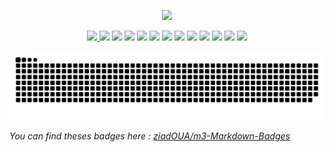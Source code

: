 <p align="center">
    
<!--   <img src="https://pictshare.net/h4fgbc.png"> -->
    
  <img src="https://pictshare.net/cn9y2l.png">
    
    
</p>

<p align="center">
  
  <a href="https://github.com/ziadOUA">
    <img height="30px" src="https://ziadoua.github.io/m3-Markdown-Badges/badges/Github/github1.svg">
  </a>
  
  <img height="30px" src="https://ziadoua.github.io/m3-Markdown-Badges/badges/Windows/windows2.svg">
  <img height="30px" src="https://ziadoua.github.io/m3-Markdown-Badges/badges/Android/android2.svg">
  <img height="30px" src="https://ziadoua.github.io/m3-Markdown-Badges/badges/Firefox/firefox2.svg">
  <img height="30px" src="https://ziadoua.github.io/m3-Markdown-Badges/badges/PyCharm/pycharm2.svg">
  <img height="30px" src="https://ziadoua.github.io/m3-Markdown-Badges/badges/Python/python2.svg">
  <img height="30px" src="https://ziadoua.github.io/m3-Markdown-Badges/badges/IDEA/idea2.svg">
  <img height="30px" src="https://ziadoua.github.io/m3-Markdown-Badges/badges/HTML/html2.svg">
  <img height="30px" src="https://ziadoua.github.io/m3-Markdown-Badges/badges/CSS/css2.svg">
  <img height="30px" src="https://ziadoua.github.io/m3-Markdown-Badges/badges/Markdown/markdown2.svg">
  <img height="30px" src="https://ziadoua.github.io/m3-Markdown-Badges/badges/Figma/figma2.svg">
  <img height="30px" src="https://ziadoua.github.io/m3-Markdown-Badges/badges/Atom/atom2.svg">
  <img height="30px" src="https://ziadoua.github.io/m3-Markdown-Badges/badges/Git/git1.svg">
  
</p>

<p align="center">

  <img src="https://github.com/ziadOUA/ziadOUA/blob/output/github-contribution-grid-snake.svg"/>
  
</p>

*You can find theses badges here : <a href="https://github.com/ziadOUA/m3-Markdown-Badges">ziadOUA/m3-Markdown-Badges</a>*

